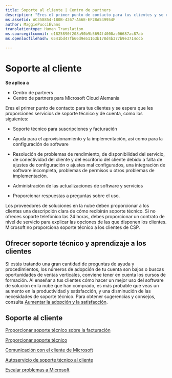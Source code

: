 ```yaml
---
title: Soporte al cliente | Centro de partners
description: "Eres el primer punto de contacto para tus clientes y se espera que les proporciones servicios de soporte técnico y de cuenta como los siguientes: Soporte para suscripciones y facturación. Ayuda para el aprovisionamiento y la implementación, así como para la configuración de software. Resolución de problemas de rendimiento, de disponibilidad del servicio, de conectividad del cliente y del escritorio del cliente debido a falta de ajustes de configuración o ajustes mal configurados, una integración de software incompleta, problemas de permisos u otros problemas de implementación. Administración de actualizaciones para los servicios y software. Proporcionar respuestas a preguntas sobre el uso. Los Proveedores de soluciones en la nube deben proporcionar una descripción clara a los clientes sobre cómo recibirán el soporte técnico. Si no ofreces soporte telefónico las 24 horas, debes proporcionar un contrato de nivel de servicio para explicar las opciones de las que disponen los clientes. Microsoft no proporciona soporte técnico a los clientes de CSP."
ms.assetid: AC358854-1B0B-4267-A66E-EF28A549954F
author: MaggiePucciEvans
translationtype: Human Translation
ms.sourcegitcommit: e1825890f208a90b9b5694f4000ac06687ac87ab
ms.openlocfilehash: 6541bd47fb66d9e51163b178d4b377b9e3714ccb

---
```


# Soporte al cliente

**Se aplica a**

-  Centro de partners
-  Centro de partners para Microsoft Cloud Alemania

Eres el primer punto de contacto para tus clientes y se espera que les proporciones servicios de soporte técnico y de cuenta, como los siguientes:

-   Soporte técnico para suscripciones y facturación

-   Ayuda para el aprovisionamiento y la implementación, así como para la configuración de software

-   Resolución de problemas de rendimiento, de disponibilidad del servicio, de conectividad del cliente y del escritorio del cliente debido a falta de ajustes de configuración o ajustes mal configurados, una integración de software incompleta, problemas de permisos u otros problemas de implementación.

-   Administración de las actualizaciones de software y servicios

-   Proporcionar respuestas a preguntas sobre el uso.

Los proveedores de soluciones en la nube deben proporcionar a los clientes una descripción clara de cómo recibirán soporte técnico. Si no ofreces soporte telefónico las 24 horas, debes proporcionar un contrato de nivel de servicio para explicar las opciones de las que disponen los clientes. Microsoft no proporciona soporte técnico a los clientes de CSP.

## <a href="" id="supportingtrainingcustomers"></a>Ofrecer soporte técnico y aprendizaje a los clientes


Si estás tratando una gran cantidad de preguntas de ayuda y procedimientos, los números de adopción de tu cuenta son bajos o buscas oportunidades de ventas verticales, conviene tener en cuenta los cursos de formación. Al enseñar a tus clientes cómo hacer un mejor uso del software de solución en la nube que han comprado, es más probable que veas un aumento en la productividad y satisfacción, y una disminución de las necesidades de soporte técnico. Para obtener sugerencias y consejos, consulta [Aumentar la adopción y la satisfacción](increasing-adoption-and-satisfaction.md).

## Soporte al cliente


[Proporcionar soporte técnico sobre la facturación](provide-billing-support.md)

[Proporcionar soporte técnico](provide-technical-support.md)

[Comunicación con el cliente de Microsoft](customer-communication-from-microsoft.md)

[Autoservicio de soporte técnico al cliente](customer-self-support.md)

[Escalar problemas a Microsoft](escalate-problems-to-microsoft.md)

 

 






<!--HONumber=Jan17_HO2-->


